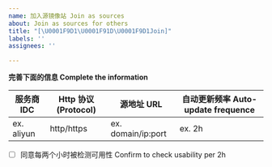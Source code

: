 ```yaml
---
name: 加入源镜像站 Join as sources
about: Join as sources for others
title: "[\U0001F9D1‍\U0001F91D‍\U0001F9D1Join]"
labels: ''
assignees: ''

---
```


**完善下面的信息 Complete the information**

| 服务商 IDC | Http 协议(Protocol) | 源地址 URL | 自动更新频率 Auto-update frequence |
| --- | --- | --- | --- |
| ex. aliyun | http/https |ex. domain/ip:port |  ex. 2h |

- [ ] 同意每两个小时被检测可用性 Confirm to check usability per 2h

